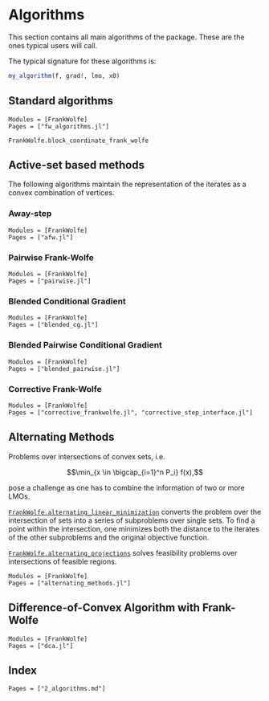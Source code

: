# Algorithms

This section contains all main algorithms of the package. These are the ones typical users will call.

The typical signature for these algorithms is:
```julia
my_algorithm(f, grad!, lmo, x0)
```

## Standard algorithms

```@autodocs
Modules = [FrankWolfe]
Pages = ["fw_algorithms.jl"]
```

```@docs
FrankWolfe.block_coordinate_frank_wolfe
```

## Active-set based methods

The following algorithms maintain the representation of the iterates
as a convex combination of vertices.

### Away-step

```@autodocs
Modules = [FrankWolfe]
Pages = ["afw.jl"]
```

### Pairwise Frank-Wolfe

```@autodocs
Modules = [FrankWolfe]
Pages = ["pairwise.jl"]
```

### Blended Conditional Gradient

```@autodocs
Modules = [FrankWolfe]
Pages = ["blended_cg.jl"]
```

### Blended Pairwise Conditional Gradient

```@autodocs
Modules = [FrankWolfe]
Pages = ["blended_pairwise.jl"]
```

### Corrective Frank-Wolfe

```@autodocs
Modules = [FrankWolfe]
Pages = ["corrective_frankwolfe.jl", "corrective_step_interface.jl"]
```

## Alternating Methods

Problems over intersections of convex sets, i.e.
```math
\min_{x \in \bigcap_{i=1}^n P_i} f(x),
```
pose a challenge as one has to combine the information of two or more LMOs.

[`FrankWolfe.alternating_linear_minimization`](@ref) converts the problem over the intersection of sets into a series of subproblems over single sets.
To find a point within the intersection, one minimizes both the distance to the iterates of the other subproblems and the original objective function.

[`FrankWolfe.alternating_projections`](@ref) solves feasibility problems over intersections of feasible regions.

```@autodocs
Modules = [FrankWolfe]
Pages = ["alternating_methods.jl"]
```

## Difference-of-Convex Algorithm with Frank-Wolfe

```@autodocs
Modules = [FrankWolfe]
Pages = ["dca.jl"]
```

## Index

```@index
Pages = ["2_algorithms.md"]
```
